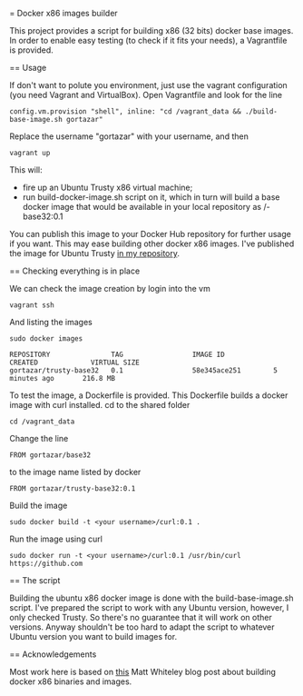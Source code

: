 = Docker x86 images builder

This project provides a script for building x86 (32 bits) docker base images. In order to enable easy testing (to check if it fits your needs), a Vagrantfile is provided. 

== Usage

If don't want to polute you environment, just use the vagrant configuration (you need Vagrant and VirtualBox). Open Vagrantfile and look for the line 

    config.vm.provision "shell", inline: "cd /vagrant_data && ./build-base-image.sh gortazar"

Replace the username "gortazar" with your username, and then

    vagrant up

This will:

* fire up an Ubuntu Trusty x86 virtual machine; 
* run build-docker-image.sh script on it, which in turn will build a base docker image that would be available in your local repository as <username>/<ubuntu version>-base32:0.1 

You can publish this image to your Docker Hub repository for further usage if you want. This may ease building other docker x86 images. I've published the image for Ubuntu Trusty [in my repository](https://registry.hub.docker.com/u/gortazar/base32/).

== Checking everything is in place

We can check the image creation by login into the vm

    vagrant ssh

And listing the images

    sudo docker images

    REPOSITORY               TAG                 IMAGE ID            CREATED             VIRTUAL SIZE
    gortazar/trusty-base32   0.1                 58e345ace251        5 minutes ago       216.8 MB

To test the image, a Dockerfile is provided. This Dockerfile builds a docker image with curl installed. cd to the shared folder

    cd /vagrant_data

Change the line 

    FROM gortazar/base32

to the image name listed by docker

    FROM gortazar/trusty-base32:0.1

Build the image

    sudo docker build -t <your username>/curl:0.1 .

Run the image using curl

    sudo docker run -t <your username>/curl:0.1 /usr/bin/curl https://github.com

== The script

Building the ubuntu x86 docker image is done with the build-base-image.sh script. I've prepared the script to work with any Ubuntu version, however, I only checked Trusty. So there's no guarantee that it will work on other versions. Anyway shouldn't be too hard to adapt the script to whatever Ubuntu version you want to build images for.

== Acknowledgements

Most work here is based on [this](http://mwhiteley.com/linux-containers/2013/08/31/docker-on-i386.html) Matt Whiteley blog post about building docker x86 binaries and images. 

